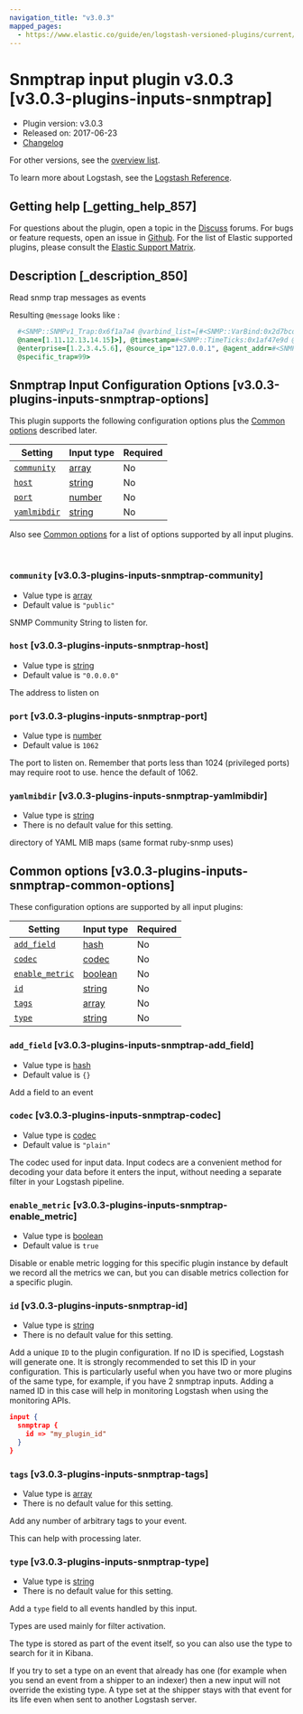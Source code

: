 ```yaml
---
navigation_title: "v3.0.3"
mapped_pages:
  - https://www.elastic.co/guide/en/logstash-versioned-plugins/current/v3.0.3-plugins-inputs-snmptrap.html
---
```


# Snmptrap input plugin v3.0.3 [v3.0.3-plugins-inputs-snmptrap]


* Plugin version: v3.0.3
* Released on: 2017-06-23
* [Changelog](https://github.com/logstash-plugins/logstash-input-snmptrap/blob/v3.0.3/CHANGELOG.md)

For other versions, see the [overview list](input-snmptrap-index.md).

To learn more about Logstash, see the [Logstash Reference](logstash://reference/index.md).

## Getting help [_getting_help_857]

For questions about the plugin, open a topic in the [Discuss](http://discuss.elastic.co) forums. For bugs or feature requests, open an issue in [Github](https://github.com/logstash-plugins/logstash-input-snmptrap). For the list of Elastic supported plugins, please consult the [Elastic Support Matrix](https://www.elastic.co/support/matrix#matrix_logstash_plugins).


## Description [_description_850]

Read snmp trap messages as events

Resulting `@message` looks like :

```ruby
  #<SNMP::SNMPv1_Trap:0x6f1a7a4 @varbind_list=[#<SNMP::VarBind:0x2d7bcd8f @value="teststring",
  @name=[1.11.12.13.14.15]>], @timestamp=#<SNMP::TimeTicks:0x1af47e9d @value=55>, @generic_trap=6,
  @enterprise=[1.2.3.4.5.6], @source_ip="127.0.0.1", @agent_addr=#<SNMP::IpAddress:0x29a4833e @value="\xC0\xC1\xC2\xC3">,
  @specific_trap=99>
```


## Snmptrap Input Configuration Options [v3.0.3-plugins-inputs-snmptrap-options]

This plugin supports the following configuration options plus the [Common options](v3-0-3-plugins-inputs-snmptrap.md#v3.0.3-plugins-inputs-snmptrap-common-options) described later.

| Setting | Input type | Required |
| --- | --- | --- |
| [`community`](v3-0-3-plugins-inputs-snmptrap.md#v3.0.3-plugins-inputs-snmptrap-community) | [array](logstash://reference/configuration-file-structure.md#array) | No |
| [`host`](v3-0-3-plugins-inputs-snmptrap.md#v3.0.3-plugins-inputs-snmptrap-host) | [string](logstash://reference/configuration-file-structure.md#string) | No |
| [`port`](v3-0-3-plugins-inputs-snmptrap.md#v3.0.3-plugins-inputs-snmptrap-port) | [number](logstash://reference/configuration-file-structure.md#number) | No |
| [`yamlmibdir`](v3-0-3-plugins-inputs-snmptrap.md#v3.0.3-plugins-inputs-snmptrap-yamlmibdir) | [string](logstash://reference/configuration-file-structure.md#string) | No |

Also see [Common options](v3-0-3-plugins-inputs-snmptrap.md#v3.0.3-plugins-inputs-snmptrap-common-options) for a list of options supported by all input plugins.

 

### `community` [v3.0.3-plugins-inputs-snmptrap-community]

* Value type is [array](logstash://reference/configuration-file-structure.md#array)
* Default value is `"public"`

SNMP Community String to listen for.


### `host` [v3.0.3-plugins-inputs-snmptrap-host]

* Value type is [string](logstash://reference/configuration-file-structure.md#string)
* Default value is `"0.0.0.0"`

The address to listen on


### `port` [v3.0.3-plugins-inputs-snmptrap-port]

* Value type is [number](logstash://reference/configuration-file-structure.md#number)
* Default value is `1062`

The port to listen on. Remember that ports less than 1024 (privileged ports) may require root to use. hence the default of 1062.


### `yamlmibdir` [v3.0.3-plugins-inputs-snmptrap-yamlmibdir]

* Value type is [string](logstash://reference/configuration-file-structure.md#string)
* There is no default value for this setting.

directory of YAML MIB maps  (same format ruby-snmp uses)



## Common options [v3.0.3-plugins-inputs-snmptrap-common-options]

These configuration options are supported by all input plugins:

| Setting | Input type | Required |
| --- | --- | --- |
| [`add_field`](v3-0-3-plugins-inputs-snmptrap.md#v3.0.3-plugins-inputs-snmptrap-add_field) | [hash](logstash://reference/configuration-file-structure.md#hash) | No |
| [`codec`](v3-0-3-plugins-inputs-snmptrap.md#v3.0.3-plugins-inputs-snmptrap-codec) | [codec](logstash://reference/configuration-file-structure.md#codec) | No |
| [`enable_metric`](v3-0-3-plugins-inputs-snmptrap.md#v3.0.3-plugins-inputs-snmptrap-enable_metric) | [boolean](logstash://reference/configuration-file-structure.md#boolean) | No |
| [`id`](v3-0-3-plugins-inputs-snmptrap.md#v3.0.3-plugins-inputs-snmptrap-id) | [string](logstash://reference/configuration-file-structure.md#string) | No |
| [`tags`](v3-0-3-plugins-inputs-snmptrap.md#v3.0.3-plugins-inputs-snmptrap-tags) | [array](logstash://reference/configuration-file-structure.md#array) | No |
| [`type`](v3-0-3-plugins-inputs-snmptrap.md#v3.0.3-plugins-inputs-snmptrap-type) | [string](logstash://reference/configuration-file-structure.md#string) | No |

### `add_field` [v3.0.3-plugins-inputs-snmptrap-add_field]

* Value type is [hash](logstash://reference/configuration-file-structure.md#hash)
* Default value is `{}`

Add a field to an event


### `codec` [v3.0.3-plugins-inputs-snmptrap-codec]

* Value type is [codec](logstash://reference/configuration-file-structure.md#codec)
* Default value is `"plain"`

The codec used for input data. Input codecs are a convenient method for decoding your data before it enters the input, without needing a separate filter in your Logstash pipeline.


### `enable_metric` [v3.0.3-plugins-inputs-snmptrap-enable_metric]

* Value type is [boolean](logstash://reference/configuration-file-structure.md#boolean)
* Default value is `true`

Disable or enable metric logging for this specific plugin instance by default we record all the metrics we can, but you can disable metrics collection for a specific plugin.


### `id` [v3.0.3-plugins-inputs-snmptrap-id]

* Value type is [string](logstash://reference/configuration-file-structure.md#string)
* There is no default value for this setting.

Add a unique `ID` to the plugin configuration. If no ID is specified, Logstash will generate one. It is strongly recommended to set this ID in your configuration. This is particularly useful when you have two or more plugins of the same type, for example, if you have 2 snmptrap inputs. Adding a named ID in this case will help in monitoring Logstash when using the monitoring APIs.

```json
input {
  snmptrap {
    id => "my_plugin_id"
  }
}
```


### `tags` [v3.0.3-plugins-inputs-snmptrap-tags]

* Value type is [array](logstash://reference/configuration-file-structure.md#array)
* There is no default value for this setting.

Add any number of arbitrary tags to your event.

This can help with processing later.


### `type` [v3.0.3-plugins-inputs-snmptrap-type]

* Value type is [string](logstash://reference/configuration-file-structure.md#string)
* There is no default value for this setting.

Add a `type` field to all events handled by this input.

Types are used mainly for filter activation.

The type is stored as part of the event itself, so you can also use the type to search for it in Kibana.

If you try to set a type on an event that already has one (for example when you send an event from a shipper to an indexer) then a new input will not override the existing type. A type set at the shipper stays with that event for its life even when sent to another Logstash server.




